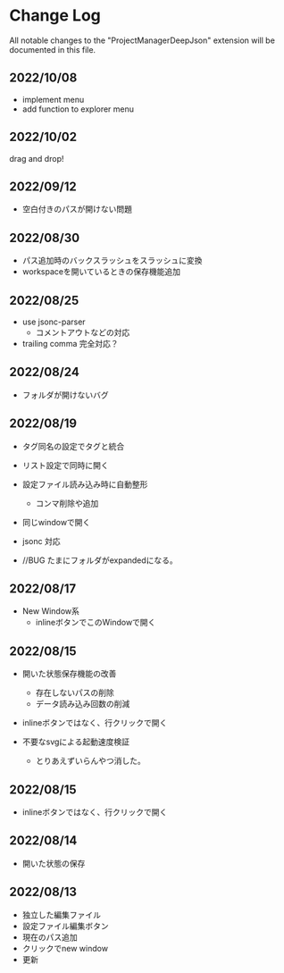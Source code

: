 # Change Log

All notable changes to the "ProjectManagerDeepJson" extension will be documented in this file.


## 2022/10/08

* implement menu
* add function to explorer menu

## 2022/10/02

drag and drop!

## 2022/09/12

* 空白付きのパスが開けない問題

## 2022/08/30

* パス追加時のバックスラッシュをスラッシュに変換
* workspaceを開いているときの保存機能追加

## 2022/08/25

* use jsonc-parser
  * コメントアウトなどの対応
* trailing comma 完全対応？

## 2022/08/24

* フォルダが開けないバグ

## 2022/08/19

* タグ同名の設定でタグと統合
* リスト設定で同時に開く
* 設定ファイル読み込み時に自動整形
  * コンマ削除や追加
* 同じwindowで開く
* jsonc 対応

* //BUG たまにフォルダがexpandedになる。

## 2022/08/17

* New Window系
  * inlineボタンでこのWindowで開く


## 2022/08/15

* 開いた状態保存機能の改善
  * 存在しないパスの削除
  * データ読み込み回数の削減
* inlineボタンではなく、行クリックで開く

* 不要なsvgによる起動速度検証
  * とりあえずいらんやつ消した。


## 2022/08/15

* inlineボタンではなく、行クリックで開く


## 2022/08/14

* 開いた状態の保存


## 2022/08/13

* 独立した編集ファイル
* 設定ファイル編集ボタン
* 現在のパス追加
* クリックでnew window
* 更新

